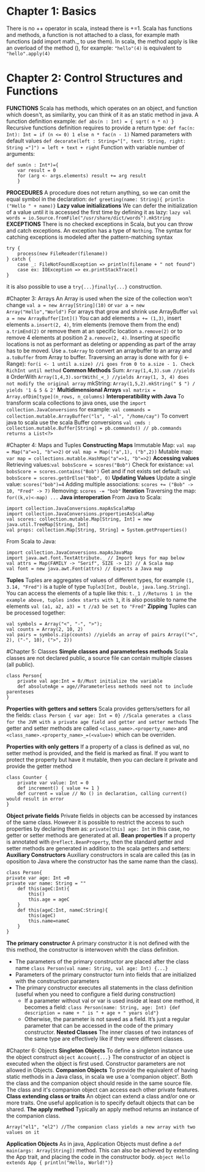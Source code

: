 # Chapter 1: Basics
There is no ++ operator in scala, instead there is +=1. Scala has functions and methods, a function is not attached to a class, for example math functions (add import math._ to use them).
In scala, the method apply is like an overload of the method (), for example: `"hello"(4)` is equivalent to `"hello".apply(4)`

# Chapter 2: Control Structures and Functions
**FUNCTIONS**
Scala has methods, which operates on an object, and function which doesn't, as similarity, you can think of it as an static method in java.
A function definition example:
`def abs(n : Int) = { sqrt( n * n) }`
Recursive functions definition requires to provide a return type:
`def fac(n: Int): Int = if (n <= 0) 1 else n * fac(n - 1)`
Named parameters with default values
`def decorate(left : String="[", text: String, right: String ="]") = left + text + right`
Function with variable number of arguments:
```
def sum(n : Int*)={
    var result = 0
    for (arg <- args.elements) result += arg result
    }
```
**PROCEDURES**
A procedure does not return anything, so we can omit the equal symbol in the declaration:
`def greeting(name: String){ println ("Hello " + name)}`
**Lazy value initializations**
We can defer the initialization of a value until it is accessed the first time by defining it as lazy:
`lazy val words = io.Source.fromFile("/usr/share/dict/words").mkString`
**EXCEPTIONS**
There is no checked exceptions in Scala, but you can throw and catch exceptions. An exception has a type of `Nothing`.
The syntax for catching exceptions is modeled after the pattern-matching syntax
```
try {
    process(new FileReader(filename))
} catch {
    case _: FileNotFoundException => println(filename + " not found")
    case ex: IOException => ex.printStackTrace()
}
```
it is also possible to use a `try{...}finally{...}` construction.

#Chapter 3: Arrays
An Array is used when the size of the collection won't change
`val a = new Array[String](10)` or `var a = new Array("Hello","World")`
For arrays that grow and shrink use ArrayBuffer
`val a = new ArrayBuffer[Int]()`
You can add elements `a += (1,3)`, insert elements `a.insert(2, 4)`, trim elements (remove them from the end) `a.trimEnd(2)` or remove them at an specific location `a.remove(2)` or to remove 4 elements at position 2 `a.remove(2, 4)`. Inserting at specific locations is not as performant as deleting or appending as part of the array has to be moved.
Use `a.toArray` to convert an arraybuffer to an array and `a.toBuffer` from Array to buffer.
Traversing an array is done with for (i <- Range):
`for(i <- 1 until a.size) //i goes from 0 to a.size - 1. Check RichInt until method`
**Common Methods**
Sum: `Array(1,4,3).sum //yields 8`
OrderWith `Array(1,4,3).sortWith(_<_) //yields Array(1, 3, 4) does not modify the original array`
mkString: `Array(1,5,2).mkString(" $ ") / yields '1 & 5 & 2'`
**Multidimensional Arrays**
`val matrix = Array.ofDim[type](n_rows, n_columns)`
**Interoperatibility with Java**
To transform scala collections to java ones, use the `import collection.JavaConversions` for example: `val commands = collection.mutable.ArrayBuffer("ls", "-al", "/home/cay")`
To convert java to scala use the scala Buffer conversions `val cmds : collection.mutable.Buffer[String] = pb.commands() // pb.commands returns a List<?>`

#Chapter 4: Maps and Tuples
**Constructing Maps**
Immutable Map: `val map = Map("a"=>1, "b"=>2)` or `val map = Map(("a",1), ("b",2))`
Mutable map: `var map = collections.mutable.HashMap("a"=>1, "b"=>2)`
**Accessing values**
Retrieving values:`val bobsScore = scores("Bob")`
Check for existance: `val bobsScore = scores.contains("Bob")`
Get and if not exists set default: `val bobsScore = scores.getOrElse("Bob", 0)`
**Updating Values**
Update a single value: `scores("bob")=4`
Adding multiple associations: `scores += ("Bob" -> 10, "Fred" -> 7)`
Removing: `scores -= "bob"`
**Iteration**
Traversing the map: `for((k,v)<-map) ...`
**Java interoperation**
From Java to Scala:
```
import collection.JavaConversions.mapAsScalaMap
import collection.JavaConversions.propertiesAsScalaMap
val scores: collection.mutable.Map[String, Int] = new java.util.TreeMap[String, Int]
val props: collection.Map[String, String] = System.getProperties()
```
From Scala to Java:
```
import collection.JavaConversions.mapAsJavaMap
import java.awt.font.TextAttribute._ // Import keys for map below
val attrs = Map(FAMILY -> "Serif", SIZE -> 12) // A Scala map
val font = new java.awt.Font(attrs) // Expects a Java map
```
**Tuples**
Tuples are aggregates of values of different types, for example `(1, 3.14, "Fred")` is a tuple of type `Tuple3[Int, Double, java.lang.String]`.
You can access the elements of a tuple like this: `t._1 //Returns 1 in the example above, tuples index starts with 1`, it is also possible to name the elements `val (a1, a2, a3) = t //a3 be set to "Fred"`
**Zipping**
Tuples can be processed together:
```
val symbols = Array("<", "-", ">");
val counts = Array(2, 10, 2)
val pairs = symbols.zip(counts) //yields an array of pairs Array(("<", 2), ("-", 10), (">", 2))
```

#Chapter 5: Classes
**Simple classes and parameterless methods**
Scala classes are not declared public, a source file can contain multiple classes (all public).
```
class Person{
    private val age:Int = 0//Must initialize the variable
    def absoluteAge = age//Parameterless methods need not to include parenteses
}
```
**Properties with getters and setters**
Scala provides getters/setters for all the fields: `class Person { var age: Int = 0} //Scala generates a class for the JVM with a private age field and getter and setter methods`
The getter and setter methods are called `<class_name>.<property_name>` and `<class_name>.<property_name>_=(<value>)` which can be overriden.

**Properties with only getters**
If a property of a class is defined as val, no setter method is provided, and the field is marked as final.
If you want to protect the property but have it mutable, then you can declare it private and provide the getter method
```
class Counter {
    private var value: Int = 0
    def increment() { value += 1 }
    def current = value // No () in declaration, calling current() would result in error
}
```
**Object private fields**
Private fields in objects can be accessed by instances of the same class. However it is possible to restrict the access to such properties by declaring them as:
`private[this] age: Int` in this case, no getter or setter methods are generated at all.
**Bean properties**
If a property is annotated with `@reflect.BeanProperty`, then the standard getter and setter methods are generated in addition to the scala getters and setters:
**Auxiliary Constructors**
Auxiliary constructors in scala are called this (as in oposition to Java where the constructor has the same name than the class).
```
class Person{
private var age: Int =0
private var name: String = ""
    def this(ageC:Int){
        this()
        this.age = ageC
    }
    def this(ageC:Int, nameC:String){
        this(ageC)
        this.name=nameC
    }
}
```
**The primary constructor**
A primary constructor it is not defined with the this method, the constructor is interwoven whith the class definition.
  - The parameters of the primary constructor are placed after the class name `class Person(val name: String, val age: Int) {...}`
  - Parameters of the primary constructor turn into fields that are initialized with the construction parameters
  - The primary constructor executes all statements in the class definition (useful when you need to configure a field during construction)
    - If a parameter without val or var is used inside at least one method, it becomes a field:
    `class Person(name: String, age: Int) {def description = name + " is " + age + " years old"}`
    - Otherwise, the parameter is not saved as a field. It’s just a regular parameter that can be accessed in the code of the primary constructor.
 **Nested Classes**
 The inner classes of two instances of the same type are effectively like if they were different classes.

#Chapter 6: Objects
**Singleton Objects**
To define a singleton instance use the object construct `object Account{...}` The constructor of an object is executed when the object is first used.
Constructor parameters are not allowed in Objects.
**Companion Objects**
To provide the equivalent of having static methods in a Java class, in scala we use a 'companion object'. Both the class and the companion object should
reside in the same source file. The class and it's companion object can access each other private features.
**Class extending class or traits**
An object can extend a class and/or one or more traits. One useful application is to specify default objects that can be shared.
**The apply method**
Typically an apply method returns an instance of the companion class.
```
Array("el1", "el2") //The companion class yields a new array with two values on it
```
**Application Objects**
As in java, Application Objects must define a `def main(args: Array[String])` method. This can also be achieved by extending the App trait, and placing the code in the constructor body. `object Hello extends App { println("Hello, World!")}`
